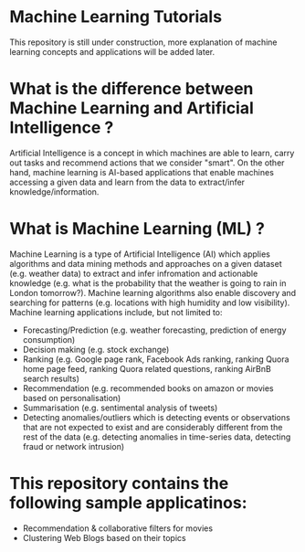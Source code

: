 # Machine Learning Tutorials
This repository is still under construction, more explanation of machine learning concepts and applications will be added later.

# What is the difference between Machine Learning and Artificial Intelligence ?
Artificial Intelligence is a concept in which machines are able to learn, carry out tasks and recommend actions that we consider "smart". On the other hand, machine learning is AI-based applications that enable machines accessing a given data and  learn from the data to extract/infer knowledge/information. 

# What is Machine Learning (ML) ?
Machine Learning is a type of Artificial Intelligence (AI) which applies algorithms and data mining methods and approaches on a given dataset (e.g. weather data) to extract and infer infromation and actionable knowledge (e.g. what is the probability that the weather is going to rain in London tomorrow?). Machine learning algorithms also enable discovery and searching for patterns (e.g. locations with high humidity and low visibility). Machine learning applications include, but not limited to:
- Forecasting/Prediction (e.g. weather forecasting, prediction of energy consumption)
- Decision making (e.g. stock exchange)
- Ranking (e.g. Google page rank, Facebook Ads ranking, ranking Quora home page feed, ranking Quora related questions, ranking AirBnB search results)
- Recommendation (e.g. recommended books on amazon or movies based on personalisation)
- Summarisation (e.g. sentimental analysis of tweets)
- Detecting anomalies/outliers which is detecting events or observations that are not expected to exist and are considerably different from the rest of the data (e.g. detecting anomalies in time-series data, detecting fraud or network intrusion)

# This repository contains the following sample applicatinos:
- Recommendation & collaborative filters for movies 
- Clustering Web Blogs based on their topics


